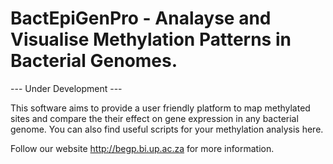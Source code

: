 # BactEpiGenPro - Analayse and Visualise Methylation Patterns in Bacterial Genomes.

--- Under Development --- 

This software aims to provide a user friendly platform to map methylated sites and compare the their effect on gene expression in any bacterial genome. You can also find useful scripts for your methylation analysis here.

Follow our website http://begp.bi.up.ac.za for more information. 

